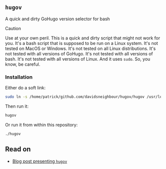 ## `hugov`

A quick and dirty GoHugo version selector for bash

> [!CAUTION]
> Use at your own peril. This is a quick and dirty script that might not work for you. It's a bash script that is supposed to be run on a Linux system. It's not tested on MacOS or Windows. It's not tested on all Linux distributions. It's not tested with all versions of GoHugo. It's not tested with all versions of bash. It's not tested with all versions of Linux. And it uses `sudo`. So, you know, be careful.

### Installation

Either do a soft link:

```bash
sudo ln -s /home/patrick/github.com/davidsneighbour/hugov/hugov /usr/local/bin/
```

Then run it:

```bash
hugov
```

Or run it from within this repository:

```bash
./hugov
```

## Read on

* [Blog post presenting `hugov`](https://kollitsch.dev/blog/2024/hugov-managing-multiple-gohugo-versions/)
